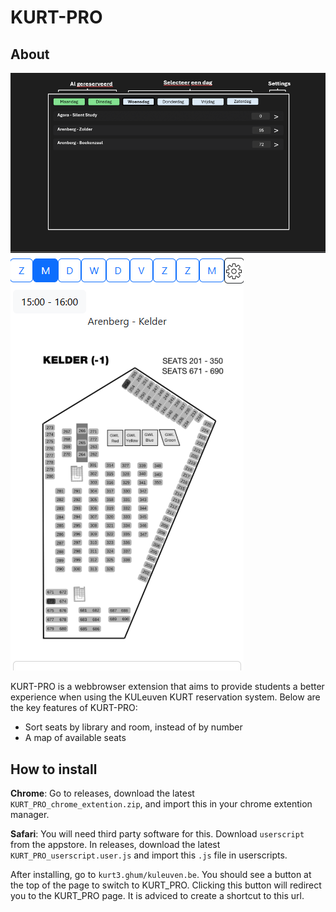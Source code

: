 # KURT-PRO

## About

![KURT-PRO homepage](docs/readme-screenshots/homepage.png)
![Screenshot](docs/screenshot.png)

KURT-PRO is a webbrowser extension that aims to provide students a better experience when using the KULeuven KURT reservation system. Below are the key features of KURT-PRO:

- Sort seats by library and room, instead of by number
- A map of available seats

## How to install

**Chrome**: Go to releases, download the latest `KURT_PRO_chrome_extention.zip`, and import this in your chrome extention manager.

**Safari**: You will need third party software for this. Download `userscript` from the appstore. In releases, download the latest `KURT_PRO_userscript.user.js` and import this `.js` file in userscripts.

After installing, go to `kurt3.ghum/kuleuven.be`. You should see a button at the top of the page to switch to KURT_PRO. Clicking this button will redirect you to the KURT_PRO page. It is adviced to create a shortcut to this url.
